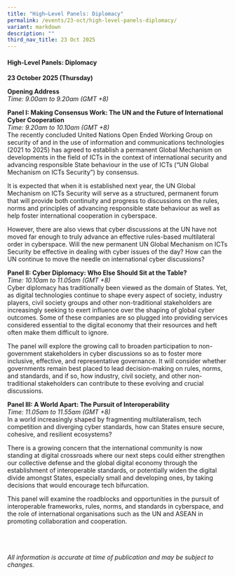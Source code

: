 ```yaml
---
title: "High–Level Panels: Diplomacy"
permalink: /events/23-oct/high-level-panels-diplomacy/
variant: markdown
description: ""
third_nav_title: 23 Oct 2025
---
```

#### **High-Level Panels: Diplomacy**

**23 October 2025 (Thursday)**  

**Opening Address**
<br>*Time: 9.00am to 9.20am (GMT +8)*

**Panel I: Making Consensus Work: The UN and the Future of International Cyber Cooperation**
<br>*Time: 9.20am to 10.10am (GMT +8)*
<br>The recently concluded United Nations Open Ended Working Group on security of and in the use of information and communications technologies (2021 to 2025) has agreed to establish a permanent Global Mechanism on developments in the field of ICTs in the context of international security and advancing responsible State behaviour in the use of ICTs (“UN Global Mechanism on ICTs Security”) by consensus. 

It is expected that when it is established next year,  the UN Global Mechanism on ICTs Security will serve as a structured, permanent forum that will provide both continuity and progress to discussions on the rules, norms and principles of advancing responsible state behaviour as well as help foster international cooperation in cyberspace. 

However, there are also views that cyber discussions at the UN have not moved far enough to truly advance an effective rules-based multilateral order in cyberspace. Will the new permanent UN Global Mechanism on ICTs Security be effective in dealing with cyber issues of the day? How can the UN continue to move the needle on international cyber discussions?

**Panel II: Cyber Diplomacy: Who Else Should Sit at the Table?**
<br>*Time: 10.10am to 11.05am (GMT +8)*
<br>Cyber diplomacy has traditionally been viewed as the domain of States. Yet, as digital technologies continue to shape every aspect of society, industry players, civil society groups and other non-traditional stakeholders are increasingly seeking to exert influence over the shaping of global cyber outcomes. Some of these companies are so plugged into providing services considered essential to the digital economy that their resources and heft often make them difficult to ignore. 

The panel will explore the growing call to broaden participation to non-government stakeholders in cyber discussions so as to foster more inclusive, effective, and representative governance. It will consider whether governments remain best placed to lead decision-making on rules, norms, and standards, and if so, how industry, civil society, and other non-traditional stakeholders can contribute to these evolving and crucial discussions.

**Panel III: A World Apart: The Pursuit of Interoperability**
<br>*Time: 11.05am to 11.55am (GMT +8)*
<br>In a world increasingly shaped by fragmenting multilateralism, tech competition and diverging cyber standards, how can States ensure secure, cohesive, and resilient ecosystems? 

There is a growing concern that the international community is now standing at digital crossroads where our next steps could either strengthen our collective defense and the global digital economy through the establishment of interoperable standards, or potentially widen the digital divide amongst States, especially small and developing ones, by taking decisions that would encourage tech bifurcation. 

This panel will examine the roadblocks and opportunities in the pursuit of interoperable frameworks, rules, norms, and standards in cyberspace, and the role of international organisations such as the UN and ASEAN in promoting collaboration and cooperation.

<br><br><br>
*All information is accurate at time of publication and may be subject to changes.*